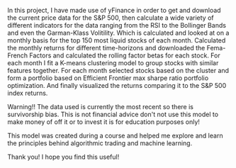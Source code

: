 In this project, I have made use of yFinance in order to get and download the current price data for the
S&P 500, then calculate a wide variety of different indicators for the data ranging from the RSI to the 
Bollinger Bands and even the Garman-Klass Volitility. Which is calculated and looked at on a monthly basis
for the top 150 most liquid stocks of each month. Calculated the monthly returns for different time-horizons
and downloaded the Fema-French Factors and calculated the rolling factor betas for each stock.
For each month I fit a K-means clustering model to group stocks with similar features together. For each
month selected stocks based on the cluster and form a portfolio based on Efficient Frontier max sharpe 
ratio portfolio optimization. And finally visualized the returns comparing it to the S&P 500 index returns.

Warning!! The data used is currently the most recent so there is survivorship bias. This is not financial
advice don't not use this model to make money of off it or to invest it is for education purposes only!

This model was created during a course and helped me explore and learn the principles behind algorithmic 
trading and machine learning.

Thank you! I hope you find this useful!
